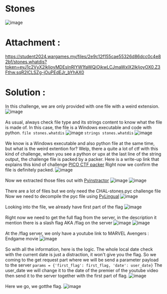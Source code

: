# Stones
![image](https://github.com/user-attachments/assets/9bbf080a-c049-49bd-862d-f2fbf4ca4899)

# Attachment :
https://student2024.wargames.my/files/2e9c12f155cae55326d86dcc0c4e82bf/stones.whatdis?token=eyJ1c2VyX2lkIjoyMDEsInRlYW1faWQiOjkwLCJmaWxlX2lkIjoyOX0.Z3Fthw.sqR2lCLSZg-jOuPEdEJr_bYhAX0

# Solution :
In this challenge, we are only provided with one file with a weird extension.
![image](https://github.com/user-attachments/assets/e7f84dd0-ed8b-4b00-8b2e-f13a9d798663)
<br>
<br>
As usual, always check file type and its strings content to know what the file is made of.
In this case, the file is a Windows executable and code with python.
`file stones.whatdis`
![image](https://github.com/user-attachments/assets/83502020-b4fe-41b0-a684-e0ede0477e6e)
`strings stones.whatdis`
![image](https://github.com/user-attachments/assets/e1a38061-ea2f-4190-992b-834193f10d32)
<br>
<br>
We know is a Windows executable and also python file at the same time, but what is the weird extention for?
Welp, there a quite a lot of ctf with this kind of challenge, when you see a python or upx at the last line of the string output, the challenge file is packed by a packer.
Here is a write-up link that explains this kind of challenge [PICO CTF packer](https://dev.to/yowise/picoctf-2024-packer-5h0l) 
Right now we confirm the file is definitely packed.
![image](https://github.com/user-attachments/assets/e7038ff8-131e-4072-94b5-10e7bfc0b987)
<br>
<br>
Now we extracted those files out with [Pyinstractor](https://pyinstxtractor-web.netlify.app/)
![image](https://github.com/user-attachments/assets/e780b37e-cd74-4d41-8b0e-74e3ce463988)
![image](https://github.com/user-attachments/assets/07203a54-6f98-4e0f-8b57-12c0b4ba8ed6)
<br>
<br>
There are a lot of files but we only need the CHAL-stones.pyc challenge file
Now we need to decompile the pyc file using [PyLingual](https://pylingual.io/)
![image](https://github.com/user-attachments/assets/3c51417c-f2b5-435a-b681-bde9efb9cc18)
<br>
<br>
Looking into the file, we already have first part of the flag
![image](https://github.com/user-attachments/assets/de1280e3-29cb-4ce6-8cae-e8f9f7d7f262)
<br>
<br>
Right now we need to get the full flag from the server, in the description it mention there is a slash flag AKA /flag on the server 
![image](https://github.com/user-attachments/assets/325d2454-f258-4d34-8b77-9504d76b06db)
![image](https://github.com/user-attachments/assets/2ba5fc57-2773-4ab0-bdaa-7cb03672519a)
<br>
<br>
At the /flag server, we only have a youtube link to MARVEL Avengers : Endgame movie
![image](https://github.com/user-attachments/assets/2d299e71-758f-4823-acac-8ea64525fe2c)
<br>
<br>
So with all the information, here is the logic.
The whole local date check with the current date is just a distraction, it won't give you the flag.
So we coming to the get request part where we will be send a parameter payload to the server
`params = {'first_flag': first_flag, 'date': user_date}`
The user_date we will change it to the date of the premier of the youtube video then send it to the server together with the first part of flag.
![image](https://github.com/user-attachments/assets/d1f4a46a-5d03-4255-96ab-5e3a3ae94134)
<br>
<br>
Here we go, we gotthe flag.
![image](https://github.com/user-attachments/assets/1cc10696-eff7-4a4c-9a9d-2bd89e044a70)


